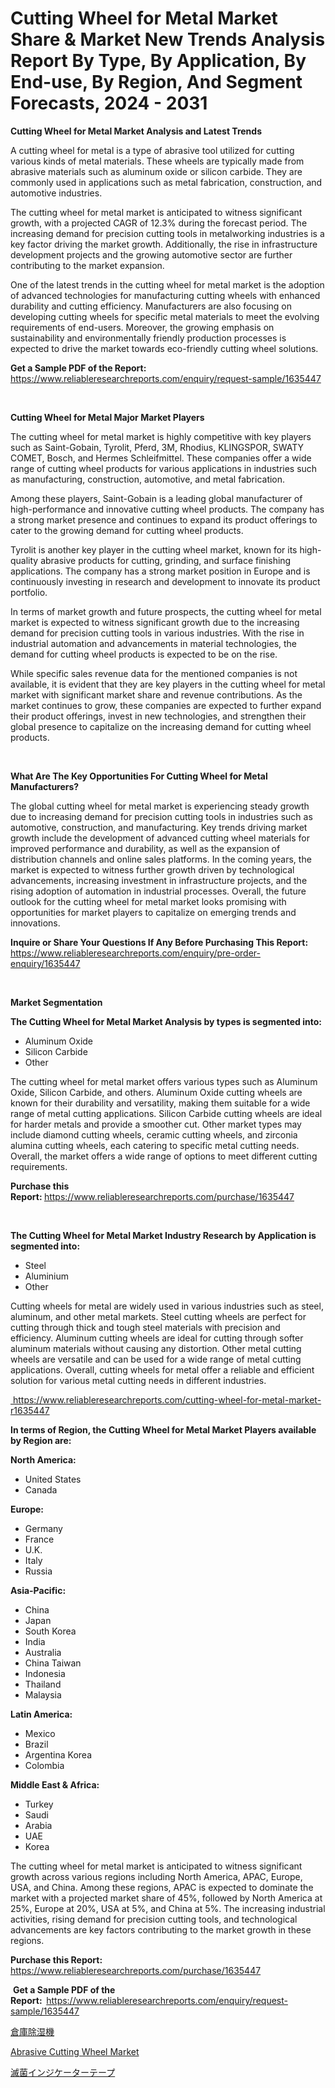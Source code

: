 <p><h1>Cutting Wheel for Metal Market Share & Market New Trends Analysis Report By Type, By Application, By End-use, By Region, And Segment Forecasts, 2024 - 2031</h1></p><p><strong>Cutting Wheel for Metal Market Analysis and Latest Trends</strong></p>
<p><p>A cutting wheel for metal is a type of abrasive tool utilized for cutting various kinds of metal materials. These wheels are typically made from abrasive materials such as aluminum oxide or silicon carbide. They are commonly used in applications such as metal fabrication, construction, and automotive industries.</p><p>The cutting wheel for metal market is anticipated to witness significant growth, with a projected CAGR of 12.3% during the forecast period. The increasing demand for precision cutting tools in metalworking industries is a key factor driving the market growth. Additionally, the rise in infrastructure development projects and the growing automotive sector are further contributing to the market expansion.</p><p>One of the latest trends in the cutting wheel for metal market is the adoption of advanced technologies for manufacturing cutting wheels with enhanced durability and cutting efficiency. Manufacturers are also focusing on developing cutting wheels for specific metal materials to meet the evolving requirements of end-users. Moreover, the growing emphasis on sustainability and environmentally friendly production processes is expected to drive the market towards eco-friendly cutting wheel solutions.</p></p>
<p><strong>Get a Sample PDF of the Report:&nbsp;</strong> <a href="https://www.reliableresearchreports.com/enquiry/request-sample/1635447">https://www.reliableresearchreports.com/enquiry/request-sample/1635447</a></p>
<p>&nbsp;</p>
<p><strong>Cutting Wheel for Metal Major Market Players</strong></p>
<p><p>The cutting wheel for metal market is highly competitive with key players such as Saint-Gobain, Tyrolit, Pferd, 3M, Rhodius, KLINGSPOR, SWATY COMET, Bosch, and Hermes Schleifmittel. These companies offer a wide range of cutting wheel products for various applications in industries such as manufacturing, construction, automotive, and metal fabrication.</p><p>Among these players, Saint-Gobain is a leading global manufacturer of high-performance and innovative cutting wheel products. The company has a strong market presence and continues to expand its product offerings to cater to the growing demand for cutting wheel products.</p><p>Tyrolit is another key player in the cutting wheel market, known for its high-quality abrasive products for cutting, grinding, and surface finishing applications. The company has a strong market position in Europe and is continuously investing in research and development to innovate its product portfolio.</p><p>In terms of market growth and future prospects, the cutting wheel for metal market is expected to witness significant growth due to the increasing demand for precision cutting tools in various industries. With the rise in industrial automation and advancements in material technologies, the demand for cutting wheel products is expected to be on the rise.</p><p>While specific sales revenue data for the mentioned companies is not available, it is evident that they are key players in the cutting wheel for metal market with significant market share and revenue contributions. As the market continues to grow, these companies are expected to further expand their product offerings, invest in new technologies, and strengthen their global presence to capitalize on the increasing demand for cutting wheel products.</p></p>
<p>&nbsp;</p>
<p><strong>What Are The Key Opportunities For Cutting Wheel for Metal Manufacturers?</strong></p>
<p><p>The global cutting wheel for metal market is experiencing steady growth due to increasing demand for precision cutting tools in industries such as automotive, construction, and manufacturing. Key trends driving market growth include the development of advanced cutting wheel materials for improved performance and durability, as well as the expansion of distribution channels and online sales platforms. In the coming years, the market is expected to witness further growth driven by technological advancements, increasing investment in infrastructure projects, and the rising adoption of automation in industrial processes. Overall, the future outlook for the cutting wheel for metal market looks promising with opportunities for market players to capitalize on emerging trends and innovations.</p></p>
<p><strong>Inquire or Share Your Questions If Any Before Purchasing This Report:</strong> <a href="https://www.reliableresearchreports.com/enquiry/pre-order-enquiry/1635447">https://www.reliableresearchreports.com/enquiry/pre-order-enquiry/1635447</a></p>
<p>&nbsp;</p>
<p><strong>Market Segmentation</strong></p>
<p><strong>The Cutting Wheel for Metal Market Analysis by types is segmented into:</strong></p>
<p><ul><li>Aluminum Oxide</li><li>Silicon Carbide</li><li>Other</li></ul></p>
<p><p>The cutting wheel for metal market offers various types such as Aluminum Oxide, Silicon Carbide, and others. Aluminum Oxide cutting wheels are known for their durability and versatility, making them suitable for a wide range of metal cutting applications. Silicon Carbide cutting wheels are ideal for harder metals and provide a smoother cut. Other market types may include diamond cutting wheels, ceramic cutting wheels, and zirconia alumina cutting wheels, each catering to specific metal cutting needs. Overall, the market offers a wide range of options to meet different cutting requirements.</p></p>
<p><strong>Purchase this Report:&nbsp;</strong><a href="https://www.reliableresearchreports.com/purchase/1635447">https://www.reliableresearchreports.com/purchase/1635447</a></p>
<p>&nbsp;</p>
<p><strong>The Cutting Wheel for Metal Market Industry Research by Application is segmented into:</strong></p>
<p><ul><li>Steel</li><li>Aluminium</li><li>Other</li></ul></p>
<p><p>Cutting wheels for metal are widely used in various industries such as steel, aluminum, and other metal markets. Steel cutting wheels are perfect for cutting through thick and tough steel materials with precision and efficiency. Aluminum cutting wheels are ideal for cutting through softer aluminum materials without causing any distortion. Other metal cutting wheels are versatile and can be used for a wide range of metal cutting applications. Overall, cutting wheels for metal offer a reliable and efficient solution for various metal cutting needs in different industries.</p></p>
<p><a href="https://www.reliableresearchreports.com/cutting-wheel-for-metal-market-r1635447">&nbsp;https://www.reliableresearchreports.com/cutting-wheel-for-metal-market-r1635447</a></p>
<p><strong>In terms of Region, the Cutting Wheel for Metal Market Players available by Region are:</strong></p>
<p>
    <p> <strong> North America: </strong>
        <ul>
            <li>United States</li>
            <li>Canada</li>
        </ul>
        </p> 
    <p> <strong> Europe: </strong>
        <ul>
            <li>Germany</li>
            <li>France</li>
            <li>U.K.</li>
            <li>Italy</li>
            <li>Russia</li>
        </ul>
        </p> 
    <p> <strong> Asia-Pacific: </strong>
        <ul>
            <li>China</li>
            <li>Japan</li>
            <li>South Korea</li>
            <li>India</li>
            <li>Australia</li>
            <li>China Taiwan</li>
            <li>Indonesia</li>
            <li>Thailand</li>
            <li>Malaysia</li>
        </ul>
        </p> 
    <p> <strong> Latin America: </strong>
        <ul>
            <li>Mexico</li>
            <li>Brazil</li>
            <li>Argentina Korea</li>
            <li>Colombia</li>
        </ul>
        </p> 
    <p> <strong> Middle East & Africa: </strong>
        <ul>
            <li>Turkey</li>
            <li>Saudi</li>
            <li>Arabia</li>
            <li>UAE</li>
            <li>Korea</li>
        </ul>
    </p>
    </p>
<p><p>The cutting wheel for metal market is anticipated to witness significant growth across various regions including North America, APAC, Europe, USA, and China. Among these regions, APAC is expected to dominate the market with a projected market share of 45%, followed by North America at 25%, Europe at 20%, USA at 5%, and China at 5%. The increasing industrial activities, rising demand for precision cutting tools, and technological advancements are key factors contributing to the market growth in these regions.</p></p>
<p><strong>Purchase this Report: </strong><a href="https://www.reliableresearchreports.com/purchase/1635447">https://www.reliableresearchreports.com/purchase/1635447</a></p>
<p>&nbsp;<strong>Get a Sample PDF of the Report:&nbsp;&nbsp;</strong><a href="https://www.reliableresearchreports.com/enquiry/request-sample/1635447">https://www.reliableresearchreports.com/enquiry/request-sample/1635447</a></p>
<p><strong></strong></p>
<p><p><a href="https://github.com/RodHoppe07/Market-Research-Report-List-1/blob/main/458516127305.md">倉庫除湿機</a></p><p><a href="https://github.com/mbisetmhermsr/Market-Research-Report-List-2/blob/main/abrasive-cutting-wheel-market.md">Abrasive Cutting Wheel Market</a></p><p><a href="https://github.com/laurenreichert/Market-Research-Report-List-1/blob/main/833915927304.md">滅菌インジケーターテープ</a></p></p>